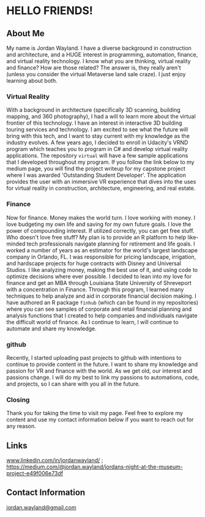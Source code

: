 # HELLO FRIENDS!

## About Me
My name is Jordan Wayland. 
I have a diverse background in construction and architecture, and a HUGE interest in programming, automation, finance, and virtual reality technology.
I know what you are thinking, virtual reality and finance? How are those related? The answer is, they really aren't (unless you consider the virtual Metaverse land sale craze). I just enjoy learning about both.

### Virtual Reality
With a background in architecture (specifically 3D scanning, building mapping, and 360 photography), I had a will to learn more about the virtual frontier of this technology.
I have an interest in interactive 3D building touring services and technology. I am excited to see what the future will bring with this tech, and I want to stay current with my knowledge as the industry evolves. A few years ago, I decided to enroll in Udacity's VRND program which teaches you to program in C# and develop virtual reality applications. The repository `virtual` will have a few sample applications that I developed throughout my program. If you follow the link below to my medium page, you will find the project writeup for my capstone project where I was awarded 'Outstanding Student Developer'. The application provides the user with an immersive VR experience that dives into the uses for virtual reality in construction, architecture, engineering, and real estate.

### Finance
Now for finance. Money makes the world turn. I love working with money. I love budgeting my own life and saving for my own future goals. I love the power of compounding interest.
If utilized correctly, you can get free stuff. Who doesn't love free stuff? My plan is to provide an R platform to help like-minded tech professionals navigate planning for retirement and life goals.
I worked a number of years as an estimator for the world's largest landscape company in Orlando, FL. I was responsible for pricing landscape, irrigation, and hardscape projects for huge contracts with Disney and Universal Studios. 
I like analyzing money, making the best use of it, and using code to optimize decisions where ever possible. I decided to lean into my love for finance and get an MBA through Louisiana State University of Shreveport with a concentration in Finance. Through this program, I learned many techniques to help analyze and aid in corporate financial decision making. 
I have authored an R package `finhub` (which can be found in my repositories) where you can see samples of corporate and retail financial planning and analysis functions that I created to help companies and individuals navigate the difficult world of finance.
As I continue to learn, I will continue to automate and share my knowledge.

### github
Recently, I started uploading past projects to github with intentions to continue to provide content in the future. I want to share my knowledge and passion for VR and finance with the world.
As we get old, our interest and passions change. I will do my best to link my passions to automations, code, and projects, so I can share with you all in the future.

### Closing
Thank you for taking the time to visit my page. Feel free to explore my content and use my contact information below if you want to reach out for any reason.

## Links
www.linkedin.com/in/jordanwayland/ ; 
https://medium.com/@jordan.wayland/jordans-night-at-the-museum-project-e49f006e73df

## Contact Information
jordan.wayland@gmail.com
